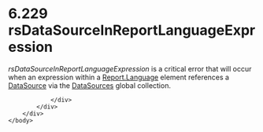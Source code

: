 <html dir="LTR" xmlns:mshelp="http://msdn.microsoft.com/mshelp" xmlns:ddue="http://ddue.schemas.microsoft.com/authoring/2003/5" xmlns:xlink="http://www.w3.org/1999/xlink" xmlns:tool="http://www.microsoft.com/tooltip">
    <head>
        <meta http-equiv="Content-Type" content="text/html; CHARSET=utf-8"></meta>
        <meta name="save" content="history"></meta>
        <title>6.229 rsDataSourceInReportLanguageExpression</title>
        <xml>
            <mshelp:toctitle title="6.229 rsDataSourceInReportLanguageExpression"></mshelp:toctitle>
            <mshelp:rltitle title="[MS-RDL]: rsDataSourceInReportLanguageExpression"></mshelp:rltitle>
            <mshelp:keyword index="A" term="4da4c6e3-84bd-43bf-954b-cd10027f291d"></mshelp:keyword>
            <mshelp:attr name="DCSext.ContentType" value="open specification"></mshelp:attr>
            <mshelp:attr name="AssetID" value="4da4c6e3-84bd-43bf-954b-cd10027f291d"></mshelp:attr>
            <mshelp:attr name="TopicType" value="kbRef"></mshelp:attr>
            <mshelp:attr name="DCSext.Title" value="[MS-RDL]: rsDataSourceInReportLanguageExpression" />
        </xml>
    </head>
    <body>
        <div id="header">
            <h1 class="heading">6.229 rsDataSourceInReportLanguageExpression</h1>
        </div>
        <div id="mainSection">
            <div id="mainBody">
                <div id="allHistory" class="saveHistory"></div>
                <div id="sectionSection0" class="section" name="collapseableSection">
                    

<p><i>rsDataSourceInReportLanguageExpression</i> is a critical
error that will occur when an expression within a <a href="fb9b0139-e164-4161-9fe5-ab1ae5c3730f.htm">Report.Language</a> element
references a <a href="0f098196-d1a1-4668-ac38-70331cc05041.htm">DataSource</a>
via the <a href="77c08d5f-043d-4ab0-93fc-151964bf42a5.htm">DataSources</a>
global collection.</p>


                </div>
            </div>
        </div>
    </body>
</html>